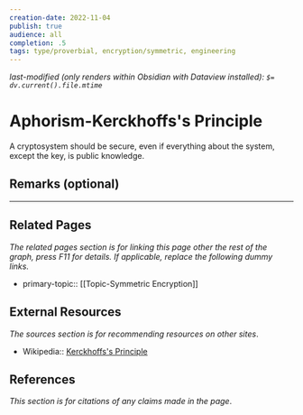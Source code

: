 ```yaml
---
creation-date: 2022-11-04
publish: true
audience: all
completion: .5
tags: type/proverbial, encryption/symmetric, engineering 
---
```

*last-modified (only renders within Obsidian with Dataview installed): `$= dv.current().file.mtime`*
# Aphorism-Kerckhoffs's Principle
A cryptosystem should be secure, even if everything about the system, except the key, is public knowledge.

## Remarks (optional)

---
## Related Pages
*The related pages section is for linking this page other the rest of the graph, press F11 for details. If applicable, replace the following dummy links.*
- primary-topic:: [[Topic-Symmetric Encryption]]

## External Resources
*The sources section is for recommending resources on other sites*.
- Wikipedia:: [Kerckhoffs's Principle](https://en.wikipedia.org/wiki/Kerckhoffs%27s_principle)

## References
*This section is for citations of any claims made in the page*.